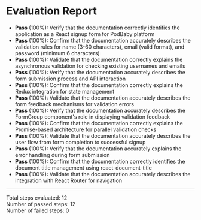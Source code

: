 # Evaluation Report

- **Pass** (100%): Verify that the documentation correctly identifies the application as a React signup form for PodBaby platform  
- **Pass** (100%): Confirm that the documentation accurately describes the validation rules for name (3-60 characters), email (valid format), and password (minimum 6 characters)  
- **Pass** (100%): Validate that the documentation correctly explains the asynchronous validation for checking existing usernames and emails  
- **Pass** (100%): Verify that the documentation accurately describes the form submission process and API interaction  
- **Pass** (100%): Confirm that the documentation correctly explains the Redux integration for state management  
- **Pass** (100%): Validate that the documentation accurately describes the form feedback mechanisms for validation errors  
- **Pass** (100%): Verify that the documentation accurately describes the FormGroup component's role in displaying validation feedback  
- **Pass** (100%): Confirm that the documentation correctly explains the Promise-based architecture for parallel validation checks  
- **Pass** (100%): Validate that the documentation accurately describes the user flow from form completion to successful signup  
- **Pass** (100%): Verify that the documentation accurately explains the error handling during form submission  
- **Pass** (100%): Confirm that the documentation correctly identifies the document title management using react-document-title  
- **Pass** (100%): Validate that the documentation accurately describes the integration with React Router for navigation  

---

Total steps evaluated: 12  
Number of passed steps: 12  
Number of failed steps: 0